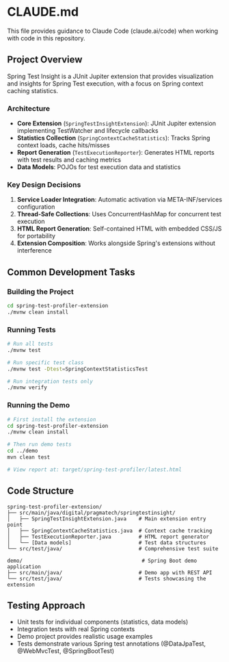 # CLAUDE.md

This file provides guidance to Claude Code (claude.ai/code) when working with code in this repository.

## Project Overview

Spring Test Insight is a JUnit Jupiter extension that provides visualization and insights for Spring Test execution, with a focus on Spring context caching statistics.

### Architecture

- **Core Extension** (`SpringTestInsightExtension`): JUnit Jupiter extension implementing TestWatcher and lifecycle callbacks
- **Statistics Collection** (`SpringContextCacheStatistics`): Tracks Spring context loads, cache hits/misses
- **Report Generation** (`TestExecutionReporter`): Generates HTML reports with test results and caching metrics
- **Data Models**: POJOs for test execution data and statistics

### Key Design Decisions

1. **Service Loader Integration**: Automatic activation via META-INF/services configuration
2. **Thread-Safe Collections**: Uses ConcurrentHashMap for concurrent test execution
3. **HTML Report Generation**: Self-contained HTML with embedded CSS/JS for portability
4. **Extension Composition**: Works alongside Spring's extensions without interference

## Common Development Tasks

### Building the Project

```bash
cd spring-test-profiler-extension
./mvnw clean install
```

### Running Tests

```bash
# Run all tests
./mvnw test

# Run specific test class
./mvnw test -Dtest=SpringContextStatisticsTest

# Run integration tests only
./mvnw verify
```

### Running the Demo

```bash
# First install the extension
cd spring-test-profiler-extension
./mvnw clean install

# Then run demo tests
cd ../demo
mvn clean test

# View report at: target/spring-test-profiler/latest.html
```

## Code Structure

```
spring-test-profiler-extension/
├── src/main/java/digital/pragmatech/springtestinsight/
│   ├── SpringTestInsightExtension.java    # Main extension entry point
│   ├── SpringContextCacheStatistics.java  # Context cache tracking
│   ├── TestExecutionReporter.java         # HTML report generator
│   └── [Data models]                      # Test data structures
└── src/test/java/                         # Comprehensive test suite

demo/                                       # Spring Boot demo application
├── src/main/java/                         # Demo app with REST API
└── src/test/java/                         # Tests showcasing the extension
```

## Testing Approach

- Unit tests for individual components (statistics, data models)
- Integration tests with real Spring contexts
- Demo project provides realistic usage examples
- Tests demonstrate various Spring test annotations (@DataJpaTest, @WebMvcTest, @SpringBootTest)
